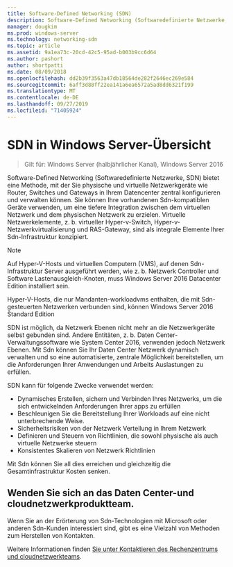 ```yaml
---
title: Software-Defined Networking (SDN)
description: Software-Defined Networking (Softwaredefinierte Netzwerke, SDN) bietet eine Methode, mit der Sie physische und virtuelle Netzwerkgeräte wie Router, Switches und Gateways in Ihrem Datencenter zentral konfigurieren und verwalten können. In diesem Thema erfahren Sie mehr über die Software-Defined Networking (SDN)-Technologien, die in Windows Server, System Center und Microsoft Azure bereitgestellt werden.
manager: dougkim
ms.prod: windows-server
ms.technology: networking-sdn
ms.topic: article
ms.assetid: 9a1ea73c-20cd-42c5-95ad-b003b9cc6d64
ms.author: pashort
author: shortpatti
ms.date: 08/09/2018
ms.openlocfilehash: dd2b39f3563a47db18564de282f2646ec269e584
ms.sourcegitcommit: 6aff3d88ff22ea141a6ea6572a5ad8dd6321f199
ms.translationtype: MT
ms.contentlocale: de-DE
ms.lasthandoff: 09/27/2019
ms.locfileid: "71405924"
---
```

# <a name="sdn-in-windows-server-overview"></a>SDN in Windows Server-Übersicht

>Gilt für: Windows Server (halbjährlicher Kanal), Windows Server 2016


Software-Defined Networking (Softwaredefinierte Netzwerke, SDN) bietet eine Methode, mit der Sie physische und virtuelle Netzwerkgeräte wie Router, Switches und Gateways in Ihrem Datencenter zentral konfigurieren und verwalten können. Sie können Ihre vorhandenen Sdn-kompatiblen Geräte verwenden, um eine tiefere Integration zwischen dem virtuellen Netzwerk und dem physischen Netzwerk zu erzielen. Virtuelle Netzwerkelemente, z. b. virtueller Hyper-v-Switch, Hyper-v-Netzwerkvirtualisierung und RAS-Gateway, sind als integrale Elemente Ihrer Sdn-Infrastruktur konzipiert. 

>[!Note]
>Auf Hyper-V-Hosts und virtuellen Computern (VMS), auf denen Sdn-Infrastruktur Server ausgeführt werden, wie z. b. Netzwerk Controller und Software Lastenausgleich-Knoten, muss Windows Server 2016 Datacenter Edition installiert sein. 
>
>Hyper-V-Hosts, die nur Mandanten-workloadvms enthalten, die mit Sdn-gesteuerten Netzwerken verbunden sind, können Windows Server 2016 Standard Edition

SDN ist möglich, da Netzwerk Ebenen nicht mehr an die Netzwerkgeräte selbst gebunden sind. Andere Entitäten, z. b. Daten Center-Verwaltungssoftware wie System Center 2016, verwenden jedoch Netzwerk Ebenen. Mit Sdn können Sie Ihr Daten Center Netzwerk dynamisch verwalten und so eine automatisierte, zentrale Möglichkeit bereitstellen, um die Anforderungen Ihrer Anwendungen und Arbeits Auslastungen zu erfüllen. 

SDN kann für folgende Zwecke verwendet werden:

- Dynamisches Erstellen, sichern und Verbinden Ihres Netzwerks, um die sich entwickelnden Anforderungen Ihrer apps zu erfüllen
- Beschleunigen Sie die Bereitstellung Ihrer Workloads auf eine nicht unterbrechende Weise.
- Sicherheitsrisiken von der Netzwerk Verteilung in Ihrem Netzwerk
- Definieren und Steuern von Richtlinien, die sowohl physische als auch virtuelle Netzwerke steuern 
- Konsistentes Skalieren von Netzwerk Richtlinien

Mit Sdn können Sie all dies erreichen und gleichzeitig die Gesamtinfrastruktur Kosten senken.



## <a name="contact-the-datacenter-and-cloud-networking-product-team"></a>Wenden Sie sich an das Daten Center-und cloudnetzwerkproduktteam.

Wenn Sie an der Erörterung von Sdn-Technologien mit Microsoft oder anderen Sdn-Kunden interessiert sind, gibt es eine Vielzahl von Methoden zum Herstellen von Kontakten.

Weitere Informationen finden [Sie unter Kontaktieren des Rechenzentrums und cloudnetzwerkteams](contact-sdn-team.md).
